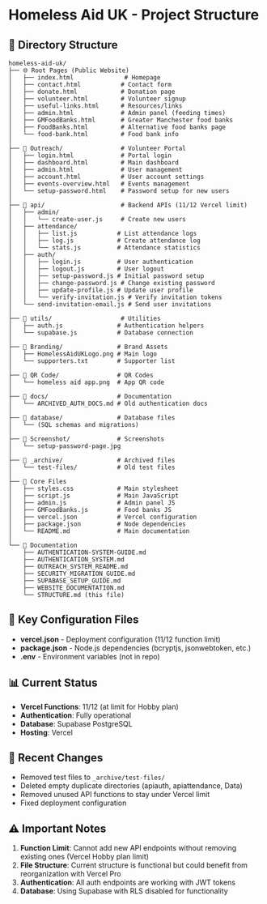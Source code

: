 # Homeless Aid UK - Project Structure

## 📁 Directory Structure

```
homeless-aid-uk/
├── 🌐 Root Pages (Public Website)
│   ├── index.html              # Homepage
│   ├── contact.html           # Contact form
│   ├── donate.html            # Donation page
│   ├── volunteer.html         # Volunteer signup
│   ├── useful-links.html      # Resources/links
│   ├── admin.html             # Admin panel (feeding times)
│   ├── GMFoodBanks.html       # Greater Manchester food banks
│   ├── FoodBanks.html         # Alternative food banks page
│   └── food-bank.html         # Food bank info
│
├── 📁 Outreach/                # Volunteer Portal
│   ├── login.html             # Portal login
│   ├── dashboard.html         # Main dashboard
│   ├── admin.html             # User management
│   ├── account.html           # User account settings
│   ├── events-overview.html   # Events management
│   └── setup-password.html    # Password setup for new users
│
├── 📁 api/                     # Backend APIs (11/12 Vercel limit)
│   ├── admin/
│   │   └── create-user.js     # Create new users
│   ├── attendance/
│   │   ├── list.js           # List attendance logs
│   │   ├── log.js            # Create attendance log
│   │   └── stats.js          # Attendance statistics
│   ├── auth/
│   │   ├── login.js          # User authentication
│   │   ├── logout.js         # User logout
│   │   ├── setup-password.js # Initial password setup
│   │   ├── change-password.js # Change existing password
│   │   ├── update-profile.js # Update user profile
│   │   └── verify-invitation.js # Verify invitation tokens
│   └── send-invitation-email.js # Send user invitations
│
├── 📁 utils/                   # Utilities
│   ├── auth.js               # Authentication helpers
│   └── supabase.js           # Database connection
│
├── 📁 Branding/               # Brand Assets
│   ├── HomelessAidUKLogo.png # Main logo
│   └── supporters.txt        # Supporter list
│
├── 📁 QR Code/                # QR Codes
│   └── homeless aid app.png  # App QR code
│
├── 📁 docs/                   # Documentation
│   └── ARCHIVED_AUTH_DOCS.md # Old authentication docs
│
├── 📁 database/               # Database files
│   └── (SQL schemas and migrations)
│
├── 📁 Screenshot/             # Screenshots
│   └── setup-password-page.jpg
│
├── 📁 _archive/               # Archived files
│   └── test-files/           # Old test files
│
├── 📄 Core Files
│   ├── styles.css            # Main stylesheet
│   ├── script.js             # Main JavaScript
│   ├── admin.js              # Admin panel JS
│   ├── GMFoodBanks.js        # Food banks JS
│   ├── vercel.json           # Vercel configuration
│   ├── package.json          # Node dependencies
│   └── README.md             # Main documentation
│
└── 📄 Documentation
    ├── AUTHENTICATION-SYSTEM-GUIDE.md
    ├── AUTHENTICATION_SYSTEM.md
    ├── OUTREACH_SYSTEM_README.md
    ├── SECURITY_MIGRATION_GUIDE.md
    ├── SUPABASE_SETUP_GUIDE.md
    ├── WEBSITE_DOCUMENTATION.md
    └── STRUCTURE.md (this file)
```

## 🔧 Key Configuration Files

- **vercel.json** - Deployment configuration (11/12 function limit)
- **package.json** - Node.js dependencies (bcryptjs, jsonwebtoken, etc.)
- **.env** - Environment variables (not in repo)

## 📊 Current Status

- **Vercel Functions**: 11/12 (at limit for Hobby plan)
- **Authentication**: Fully operational
- **Database**: Supabase PostgreSQL
- **Hosting**: Vercel

## 🚀 Recent Changes

- Removed test files to `_archive/test-files/`
- Deleted empty duplicate directories (apiauth, apiattendance, Data)
- Removed unused API functions to stay under Vercel limit
- Fixed deployment configuration

## ⚠️ Important Notes

1. **Function Limit**: Cannot add new API endpoints without removing existing ones (Vercel Hobby plan limit)
2. **File Structure**: Current structure is functional but could benefit from reorganization with Vercel Pro
3. **Authentication**: All auth endpoints are working with JWT tokens
4. **Database**: Using Supabase with RLS disabled for functionality